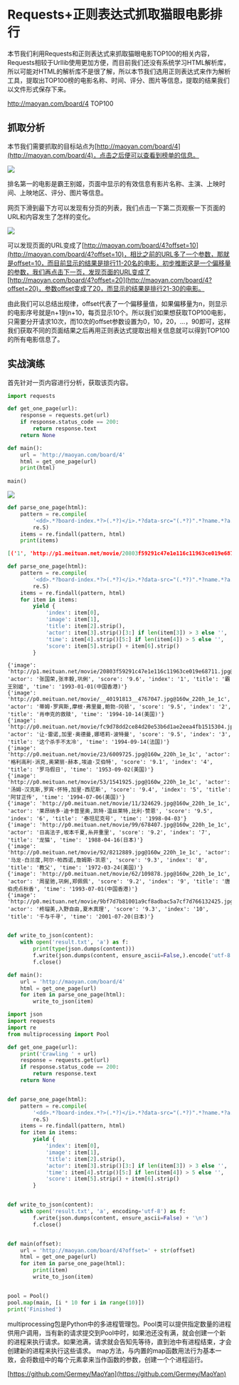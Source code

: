 # Requests+正则表达式抓取猫眼电影排行

本节我们利用Requests和正则表达式来抓取猫眼电影TOP100的相关内容，Requests相较于Urllib使用更加方便，而目前我们还没有系统学习HTML解析库，所以可能对HTML的解析库不是很了解，所以本节我们选用正则表达式来作为解析工具，提取出TOP100榜的电影名称、时间、评分、图片等信息，提取的结果我们以文件形式保存下来。

http://maoyan.com/board/4
TOP100

## 抓取分析

本节我们需要抓取的目标站点为[http://maoyan.com/board/4](http://maoyan.com/board/4)，点击之后便可以查看到榜单的信息。

![](./assets/2017-06-28-11-22-04.jpg)

排名第一的电影是霸王别姬，页面中显示的有效信息有影片名称、主演、上映时间、上映地区、评分、图片等信息。

网页下滑到最下方可以发现有分页的列表，我们点击一下第二页观察一下页面的URL和内容发生了怎样的变化。

![](./assets/2017-06-28-11-25-57.jpg)

可以发现页面的URL变成了[http://maoyan.com/board/4?offset=10](http://maoyan.com/board/4?offset=10)，相比之前的URL多了一个参数，那就是offset=10，而目前显示的结果是排行11-20名的电影，初步推断这是一个偏移量的参数，我们再点击下一页，发现页面的URL变成了[http://maoyan.com/board/4?offset=20](http://maoyan.com/board/4?offset=20)，参数offset变成了20，而显示的结果是排行21-30的电影。

由此我们可以总结出规律，offset代表了一个偏移量值，如果偏移量为n，则显示的电影序号就是n+1到n+10，每页显示10个。所以我们如果想获取TOP100电影，只需要分开请求10次，而10次的offset参数设置为0，10，20，...，90即可，这样我们获取不同的页面结果之后再用正则表达式提取出相关信息就可以得到TOP100的所有电影信息了。

## 实战演练

首先针对一页内容进行分析，获取该页内容。

```python
import requests

def get_one_page(url):
    response = requests.get(url)
    if response.status_code == 200:
        return response.text
    return None

def main():
    url = 'http://maoyan.com/board/4'
    html = get_one_page(url)
    print(html)
    
main()
```


![](./assets/2017-02-22-14-55-00.jpg)


```python
def parse_one_page(html):
    pattern = re.compile(
        '<dd>.*?board-index.*?>(.*?)</i>.*?data-src="(.*?)".*?name.*?a.*?>(.*?)</a>.*?star.*?>(.*?)</p>.*?releasetime.*?>(.*?)</p>.*?integer.*?>(.*?)</i>.*?fraction.*?>(.*?)</i>.*?</dd>',
        re.S)
    items = re.findall(pattern, html)
    print(items)
```

```json
[('1', 'http://p1.meituan.net/movie/20803f59291c47e1e116c11963ce019e68711.jpg@160w_220h_1e_1c', '霸王别姬', '\n                主演：张国荣,张丰毅,巩俐\n        ', '上映时间：1993-01-01(中国香港)', '9.', '6'), ('2', 'http://p0.meituan.net/movie/__40191813__4767047.jpg@160w_220h_1e_1c', '肖申克的救赎', '\n                主演：蒂姆·罗宾斯,摩根·弗里曼,鲍勃·冈顿\n        ', '上映时间：1994-10-14(美国)', '9.', '5'), ('3', 'http://p0.meituan.net/movie/fc9d78dd2ce84d20e53b6d1ae2eea4fb1515304.jpg@160w_220h_1e_1c', '这个杀手不太冷', '\n                主演：让·雷诺,加里·奥德曼,娜塔莉·波特曼\n        ', '上映时间：1994-09-14(法国)', '9.', '5'), ('4', 'http://p0.meituan.net/movie/23/6009725.jpg@160w_220h_1e_1c', '罗马假日', '\n                主演：格利高利·派克,奥黛丽·赫本,埃迪·艾伯特\n        ', '上映时间：1953-09-02(美国)', '9.', '1'), ('5', 'http://p0.meituan.net/movie/53/1541925.jpg@160w_220h_1e_1c', '阿甘正传', '\n                主演：汤姆·汉克斯,罗宾·怀特,加里·西尼斯\n        ', '上映时间：1994-07-06(美国)', '9.', '4'), ('6', 'http://p0.meituan.net/movie/11/324629.jpg@160w_220h_1e_1c', '泰坦尼克号', '\n                主演：莱昂纳多·迪卡普里奥,凯特·温丝莱特,比利·赞恩\n        ', '上映时间：1998-04-03', '9.', '5'), ('7', 'http://p0.meituan.net/movie/99/678407.jpg@160w_220h_1e_1c', '龙猫', '\n                主演：日高法子,坂本千夏,糸井重里\n        ', '上映时间：1988-04-16(日本)', '9.', '2'), ('8', 'http://p0.meituan.net/movie/92/8212889.jpg@160w_220h_1e_1c', '教父', '\n                主演：马龙·白兰度,阿尔·帕西诺,詹姆斯·凯恩\n        ', '上映时间：1972-03-24(美国)', '9.', '3'), ('9', 'http://p0.meituan.net/movie/62/109878.jpg@160w_220h_1e_1c', '唐伯虎点秋香', '\n                主演：周星驰,巩俐,郑佩佩\n        ', '上映时间：1993-07-01(中国香港)', '9.', '2'), ('10', 'http://p0.meituan.net/movie/9bf7d7b81001a9cf8adbac5a7cf7d766132425.jpg@160w_220h_1e_1c', '千与千寻', '\n                主演：柊瑠美,入野自由,夏木真理\n        ', '上映时间：2001-07-20(日本)', '9.', '3')]
```

```python
def parse_one_page(html):
    pattern = re.compile(
        '<dd>.*?board-index.*?>(.*?)</i>.*?data-src="(.*?)".*?name.*?a.*?>(.*?)</a>.*?star.*?>(.*?)</p>.*?releasetime.*?>(.*?)</p>.*?integer.*?>(.*?)</i>.*?fraction.*?>(.*?)</i>.*?</dd>',
        re.S)
    items = re.findall(pattern, html)
    for item in items:
        yield {
            'index': item[0],
            'image': item[1],
            'title': item[2].strip(),
            'actor': item[3].strip()[3:] if len(item[3]) > 3 else '',
            'time': item[4].strip()[5:] if len(item[4]) > 5 else '',
            'score': item[5].strip() + item[6].strip()
        }
```

```
{'image': 'http://p1.meituan.net/movie/20803f59291c47e1e116c11963ce019e68711.jpg@160w_220h_1e_1c', 'actor': '张国荣,张丰毅,巩俐', 'score': '9.6', 'index': '1', 'title': '霸王别姬', 'time': '1993-01-01(中国香港)'}
{'image': 'http://p0.meituan.net/movie/__40191813__4767047.jpg@160w_220h_1e_1c', 'actor': '蒂姆·罗宾斯,摩根·弗里曼,鲍勃·冈顿', 'score': '9.5', 'index': '2', 'title': '肖申克的救赎', 'time': '1994-10-14(美国)'}
{'image': 'http://p0.meituan.net/movie/fc9d78dd2ce84d20e53b6d1ae2eea4fb1515304.jpg@160w_220h_1e_1c', 'actor': '让·雷诺,加里·奥德曼,娜塔莉·波特曼', 'score': '9.5', 'index': '3', 'title': '这个杀手不太冷', 'time': '1994-09-14(法国)'}
{'image': 'http://p0.meituan.net/movie/23/6009725.jpg@160w_220h_1e_1c', 'actor': '格利高利·派克,奥黛丽·赫本,埃迪·艾伯特', 'score': '9.1', 'index': '4', 'title': '罗马假日', 'time': '1953-09-02(美国)'}
{'image': 'http://p0.meituan.net/movie/53/1541925.jpg@160w_220h_1e_1c', 'actor': '汤姆·汉克斯,罗宾·怀特,加里·西尼斯', 'score': '9.4', 'index': '5', 'title': '阿甘正传', 'time': '1994-07-06(美国)'}
{'image': 'http://p0.meituan.net/movie/11/324629.jpg@160w_220h_1e_1c', 'actor': '莱昂纳多·迪卡普里奥,凯特·温丝莱特,比利·赞恩', 'score': '9.5', 'index': '6', 'title': '泰坦尼克号', 'time': '1998-04-03'}
{'image': 'http://p0.meituan.net/movie/99/678407.jpg@160w_220h_1e_1c', 'actor': '日高法子,坂本千夏,糸井重里', 'score': '9.2', 'index': '7', 'title': '龙猫', 'time': '1988-04-16(日本)'}
{'image': 'http://p0.meituan.net/movie/92/8212889.jpg@160w_220h_1e_1c', 'actor': '马龙·白兰度,阿尔·帕西诺,詹姆斯·凯恩', 'score': '9.3', 'index': '8', 'title': '教父', 'time': '1972-03-24(美国)'}
{'image': 'http://p0.meituan.net/movie/62/109878.jpg@160w_220h_1e_1c', 'actor': '周星驰,巩俐,郑佩佩', 'score': '9.2', 'index': '9', 'title': '唐伯虎点秋香', 'time': '1993-07-01(中国香港)'}
{'image': 'http://p0.meituan.net/movie/9bf7d7b81001a9cf8adbac5a7cf7d766132425.jpg@160w_220h_1e_1c', 'actor': '柊瑠美,入野自由,夏木真理', 'score': '9.3', 'index': '10', 'title': '千与千寻', 'time': '2001-07-20(日本)'}
```

```python

def write_to_json(content):
    with open('result.txt', 'a') as f:
        print(type(json.dumps(content)))
        f.write(json.dumps(content, ensure_ascii=False,).encode('utf-8'))
        f.close()
```

```python
def main():
    url = 'http://maoyan.com/board/4'
    html = get_one_page(url)
    for item in parse_one_page(html):
        write_to_json(item)
```

```python
import json
import requests
import re
from multiprocessing import Pool

def get_one_page(url):
    print('Crawling ' + url)
    response = requests.get(url)
    if response.status_code == 200:
        return response.text
    return None


def parse_one_page(html):
    pattern = re.compile(
        '<dd>.*?board-index.*?>(.*?)</i>.*?data-src="(.*?)".*?name.*?a.*?>(.*?)</a>.*?star.*?>(.*?)</p>.*?releasetime.*?>(.*?)</p>.*?integer.*?>(.*?)</i>.*?fraction.*?>(.*?)</i>.*?</dd>',
        re.S)
    items = re.findall(pattern, html)
    for item in items:
        yield {
            'index': item[0],
            'image': item[1],
            'title': item[2].strip(),
            'actor': item[3].strip()[3:] if len(item[3]) > 3 else '',
            'time': item[4].strip()[5:] if len(item[4]) > 5 else '',
            'score': item[5].strip() + item[6].strip()
        }


def write_to_json(content):
    with open('result.txt', 'a', encoding='utf-8') as f:
        f.write(json.dumps(content, ensure_ascii=False) + '\n')
        f.close()


def main(offset):
    url = 'http://maoyan.com/board/4?offset=' + str(offset)
    html = get_one_page(url)
    for item in parse_one_page(html):
        print(item)
        write_to_json(item)


pool = Pool()
pool.map(main, [i * 10 for i in range(10)])
print('Finished')
```

multiprocessing包是Python中的多进程管理包。Pool类可以提供指定数量的进程供用户调用，当有新的请求提交到Pool中时，如果池还没有满，就会创建一个新的进程来执行请求。如果池满，请求就会告知先等待，直到池中有进程结束，才会创建新的进程来执行这些请求。 map方法，与内置的map函数用法行为基本一致，会将数组中的每个元素拿来当作函数的参数，创建一个个进程运行。

[https://github.com/Germey/MaoYan](https://github.com/Germey/MaoYan)


